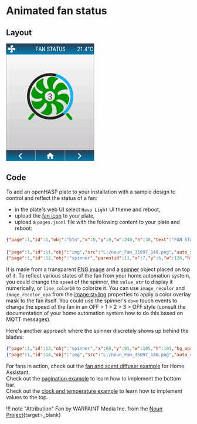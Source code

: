 # Animated fan status

## Layout

![Animated screenshot](../../assets/images/screenshots/fan-anim.gif)


## Code

To add an openHASP plate to your installation with a sample design to control and reflect the status of a fan:

- in the plate's web UI select `Hasp Light` UI theme and reboot,
- upload the [fan icon](../../assets/users/noun_Fan_35097_140.png) to your plate,
- upload a `pages.jsonl` file with the folowing content to your plate and reboot:

```json linenums="1"
{"page":1,"id":1,"obj":"btn","x":0,"y":0,"w":240,"h":30,"text":"FAN STATUS","text_font":16,"bg_color":"#2C3E50","text_color":"#FFFFFF","radius":0,"border_side":0,"click":0}

{"page":1,"id":11,"obj":"img","src":"L:/noun_Fan_35097_140.png","auto_size":1,"w":140,"h":140,"x":50,"y":75,"image_recolor":"lime","image_recolor_opa":150}
{"page":1,"id":12,"obj":"spinner","parentid":11,"x":7,"y":6,"w":126,"h":126,"bg_opa":0,"border_width":0,"line_width":7,"line_width10":7,"type":2,"angle":120,"speed":1000,"value_str":3}

```

It is made from a transparent [PNG image](../../../design/objects/#image) and a [spinner](../../../design/objects/#spinner) object placed on top of it. To reflect various states of the fan from your home automation system, you could change the `speed` of the spinner, the `value_str` to display it numerically, or `line_color10` to colorize it. You can use `image_recolor` and `image_recolor_opa` from the [image styling](../../../design/styling/#image) properties to apply a color overlay mask to the fan itself. You could use the spinner's `down` touch events to change the speed of the fan in an OFF > 1 > 2 > 3 > OFF style (consult the documentation of your home automation system how to do this based on MQTT messages).

Here's another approach where the spinner discretely shows up behind the blades:

```json linenums="1"
{"page":1,"id":13,"obj":"spinner","x":68,"y":91,"w":105,"h":105,"bg_opa":0,"border_width":0,"line_width":0,"line_width10":32,"line_color10":"orange","line_rounded10":1,"type":2,"angle":160,"speed":1000,"value_str":3,"value_ofs_y":1}
{"page":1,"id":14,"obj":"img","src":"L:/noun_Fan_35097_140.png","auto_size":1,"w":140,"h":140,"x":50,"y":75,"image_recolor":"silver","image_recolor_opa":120}

```

For fans in action, check out the [fan and scent diffuser example](../../home-assistant/sampl_conf/#fan-and-scent-diffuser) for Home Assistant.   
Check out the [pagination example](../example-pagination) to learn how to implement the bottom bar.   
Check out the [clock and temperature example](../../home-assistant/sampl_conf/#display-clock-and-temperature) to learn how to implement values to the top.  

!!! note "Attribution" 
    Fan by WARPAINT Media Inc. from the [Noun Project](https://thenounproject.com/search/?q=fan+spinning&i=35097){target=_blank}

